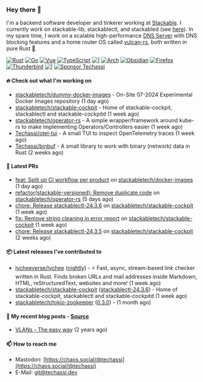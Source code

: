 ### Hey there 👋

I'm a backend software developer and tinkerer working at [Stackable][stackable]. I currently work on
stackable-lib, stackablectl, and stackabled (see [here][stackable-work]). In my spare time, I work on
a scalable high-performance [DNS Server][portal] with DNS blocking features and a home router OS
called [vulcan-rs][vulcan], both written in pure Rust 🦀.

[stackable-work]: https://github.com/stackabletech/stackable
[stackable]: https://github.com/stackabletech
[portal]: https://github.com/portal-rs/portal
[vulcan]: https://github.com/vulcan-rs

[![Rust](https://img.shields.io/badge/-Rust-141414?style=flat&logo=rust&logoColor=%23f97f39)](https://www.rust-lang.org/)
[![Go](https://img.shields.io/badge/-Go-141414?style=flat&logo=go&logoColor=%23f97f39)](https://go.dev/)
[![Vue](https://img.shields.io/badge/-Vue-141414?style=flat&logo=vuedotjs&logoColor=%23f97f39)](https://vuejs.org/)
[![TypeScript](https://img.shields.io/badge/-TypeScript-141414?style=flat&logo=typescript&logoColor=%23f97f39)](https://www.typescriptlang.org/)
![|](https://img.shields.io/badge/-%7C-141414?style=flat&logoColor=%23f97f39)
[![Arch](https://img.shields.io/badge/-Arch-141414?style=flat&logo=archlinux&logoColor=%23f97f39)](https://archlinux.org/)
[![Obsidian](https://img.shields.io/badge/-Obsidian-141414?style=flat&logo=obsidian&logoColor=%23f97f39)](https://obsidian.md/)
[![Firefox](https://img.shields.io/badge/-Firefox-141414?style=flat&logo=firefox&logoColor=%23f97f39)](https://www.mozilla.org/en-US/firefox/new/)
[![Thunderbird](https://img.shields.io/badge/-Thunderbird-141414?style=flat&logo=thunderbird&logoColor=%23f97f39)](https://www.thunderbird.net/en-US/)
![|](https://img.shields.io/badge/-%7C-141414?style=flat&logoColor=%23f97f39)
[![Sponsor Techassi](https://img.shields.io/badge/-Sponsor-141414?style=flat&logo=github&logoColor=%23f97f39)](https://github.com/sponsors/Techassi)

#### 🔥 Check out what I'm working on


- [stackabletech/dummy-docker-images](https://github.com/stackabletech/dummy-docker-images) - On-Site 07-2024 Experimental Docker Images repository (1 day ago)
- [stackabletech/stackable-cockpit](https://github.com/stackabletech/stackable-cockpit) - Home of stackable-cockpit, stackablectl and stackable-cockpitd (1 week ago)
- [stackabletech/operator-rs](https://github.com/stackabletech/operator-rs) - A simple wrapper/framework around kube-rs to make implementing Operators/Controllers easier (1 week ago)
- [Techassi/otel-tui](https://github.com/Techassi/otel-tui) - A small TUI to inspect OpenTelemetry traces (1 week ago)
- [Techassi/binbuf](https://github.com/Techassi/binbuf) - A small library to work with binary (network) data in Rust (2 weeks ago)

#### 🧪 Latest PRs


- [feat: Split up CI workflow per product](https://github.com/stackabletech/docker-images/pull/733) on [stackabletech/docker-images](https://github.com/stackabletech/docker-images) (1 day ago)
- [refactor(stackable-versioned): Remove duplicate code](https://github.com/stackabletech/operator-rs/pull/820) on [stackabletech/operator-rs](https://github.com/stackabletech/operator-rs) (5 days ago)
- [chore: Release stackablectl-24.3.6](https://github.com/stackabletech/stackable-cockpit/pull/304) on [stackabletech/stackable-cockpit](https://github.com/stackabletech/stackable-cockpit) (1 week ago)
- [fix: Remove string cleaning in error report](https://github.com/stackabletech/stackable-cockpit/pull/303) on [stackabletech/stackable-cockpit](https://github.com/stackabletech/stackable-cockpit) (1 week ago)
- [chore: Release stackablectl-24.3.5](https://github.com/stackabletech/stackable-cockpit/pull/301) on [stackabletech/stackable-cockpit](https://github.com/stackabletech/stackable-cockpit) (2 weeks ago)

#### 📦 Latest releases I've contributed to


- [lycheeverse/lychee](https://github.com/lycheeverse/lychee/releases/tag/nightly) ([nightly](https://github.com/lycheeverse/lychee/releases/tag/nightly)) - ⚡ Fast, async, stream-based link checker written in Rust. Finds broken URLs and mail addresses inside Markdown, HTML, reStructuredText, websites and more! (1 week ago)
- [stackabletech/stackable-cockpit](https://github.com/stackabletech/stackable-cockpit/releases/tag/stackablectl-24.3.6) ([stackablectl-24.3.6](https://github.com/stackabletech/stackable-cockpit/releases/tag/stackablectl-24.3.6)) - Home of stackable-cockpit, stackablectl and stackable-cockpitd (1 week ago)
- [stackabletech/tokio-zookeeper](https://github.com/stackabletech/tokio-zookeeper/releases/tag/0.3.0) ([0.3.0](https://github.com/stackabletech/tokio-zookeeper/releases/tag/0.3.0)) -  (1 month ago)

#### 📜 My recent blog posts - [Source](https://github.com/Techassi/page)


- [VLANs - The easy way](https://techassi.dev/posts/vlans-the-easy-way/) (2 years ago)

#### 📫 How to reach me

- Mastodon: [https://chaos.social/@techassi](https://chaos.social/@techassi)
- E-Mail: git@techassi.dev
